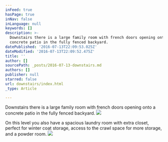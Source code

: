 ```yaml
---
inFeed: true
hasPage: true
inNav: false
inLanguage: null
keywords: []
description: >-
  Downstairs there is a large family room with french doors opening onto a
  concrete patio in the fully fenced backyard. 
datePublished: '2016-07-13T22:09:53.025Z'
dateModified: '2016-07-13T22:09:52.475Z'
title: ''
author: []
sourcePath: _posts/2016-07-13-downstairs.md
authors: []
publisher: null
starred: false
url: downstairs/index.html
_type: Article

---
```

Downstairs there is a large family room with french doors opening onto a concrete patio in the fully fenced backyard. ![](https://the-grid-user-content.s3-us-west-2.amazonaws.com/f69842f5-1dbf-4ebf-91dc-3295d5adaba3.jpg)

On this level you also have a spacious laundry room with extra closet, perfect for winter coat storage, access to the crawl space for more storage, and a powder room.
![](https://the-grid-user-content.s3-us-west-2.amazonaws.com/f41de507-4873-4066-b729-df091c75e37e.jpg)